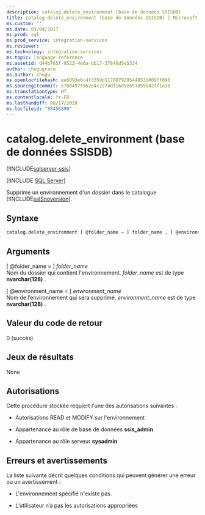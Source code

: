 ```yaml
---
description: catalog.delete_environment (base de données SSISDB)
title: catalog.delete_environment (base de données SSISDB) | Microsoft Docs
ms.custom: ''
ms.date: 03/04/2017
ms.prod: sql
ms.prod_service: integration-services
ms.reviewer: ''
ms.technology: integration-services
ms.topic: language-reference
ms.assetid: d44b765f-9523-4e6a-bb17-37846d5e5334
author: chugugrace
ms.author: chugu
ms.openlocfilehash: ea6093e6c4f3359d1178879295448531009ff090
ms.sourcegitcommit: e700497f962e4c2274df16d9e651059b42ff1a10
ms.translationtype: HT
ms.contentlocale: fr-FR
ms.lasthandoff: 08/17/2020
ms.locfileid: "88456890"
---
```

# <a name="catalogdelete_environment-ssisdb-database"></a>catalog.delete_environment (base de données SSISDB)

[!INCLUDE[sqlserver-ssis](../../includes/applies-to-version/sqlserver-ssis.md)]


[!INCLUDE [SQL Server](../../includes/applies-to-version/sqlserver.md)]

  Supprime un environnement d'un dossier dans le catalogue [!INCLUDE[ssISnoversion](../../includes/ssisnoversion-md.md)].  
  
## <a name="syntax"></a>Syntaxe  
  
```sql  
catalog.delete_environment [ @folder_name = ] folder_name , [ @environment_name = ] environment_name  
```  
  
## <a name="arguments"></a>Arguments  
 [ @folder_name = ] *folder_name*  
 Nom du dossier qui contient l'environnement. *folder_name* est de type **nvarchar(128)** .  
  
 [ @environment_name = ] *environment_name*  
 Nom de l’environnement qui sera supprimé. *environment_name* est de type **nvarchar(128)** .  
  
## <a name="return-code-value"></a>Valeur du code de retour  
 0 (succès)  
  
## <a name="result-sets"></a>Jeux de résultats  
 None  
  
## <a name="permissions"></a>Autorisations  
 Cette procédure stockée requiert l'une des autorisations suivantes :  
  
-   Autorisations READ et MODIFY sur l'environnement  
  
-   Appartenance au rôle de base de données **ssis_admin**  
  
-   Appartenance au rôle serveur **sysadmin**  
  
## <a name="errors-and-warnings"></a>Erreurs et avertissements  
 La liste suivante décrit quelques conditions qui peuvent générer une erreur ou un avertissement :  
  
-   L'environnement spécifié n'existe pas.  
  
-   L’utilisateur n’a pas les autorisations appropriées  
  
  
